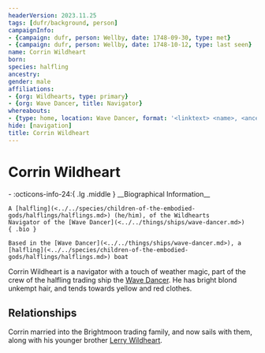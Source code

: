 ```yaml
---
headerVersion: 2023.11.25
tags: [dufr/background, person]
campaignInfo:
- {campaign: dufr, person: Wellby, date: 1748-09-30, type: met}
- {campaign: dufr, person: Wellby, date: 1748-10-12, type: last seen}
name: Corrin Wildheart
born:
species: halfling
ancestry:
gender: male
affiliations:
- {org: Wildhearts, type: primary}
- {org: Wave Dancer, title: Navigator}
whereabouts:
- {type: home, location: Wave Dancer, format: '<linktext> <name>, <ancestry:a> <maintype>'}
hide: [navigation]
title: Corrin Wildheart
---
```

# Corrin Wildheart
<div class="grid cards ext-narrow-margin ext-one-column" markdown>
- :octicons-info-24:{ .lg .middle } __Biographical Information__

    A [halfling](<../../species/children-of-the-embodied-gods/halflings/halflings.md>) (he/him), of the Wildhearts  
    Navigator of the [Wave Dancer](<../../things/ships/wave-dancer.md>)  
    { .bio }

    Based in the [Wave Dancer](<../../things/ships/wave-dancer.md>), a [halfling](<../../species/children-of-the-embodied-gods/halflings/halflings.md>) boat
</div>




Corrin Wildheart is a navigator with a touch of weather magic, part of the crew of the halfling trading ship the [Wave Dancer](<../../things/ships/wave-dancer.md>). He has bright blond unkempt hair, and tends towards yellow and red clothes.
## Relationships
Corrin married into the Brightmoon trading family, and now sails with them, along with his younger brother [Lerry Wildheart](<./lerry-wildheart.md>).
